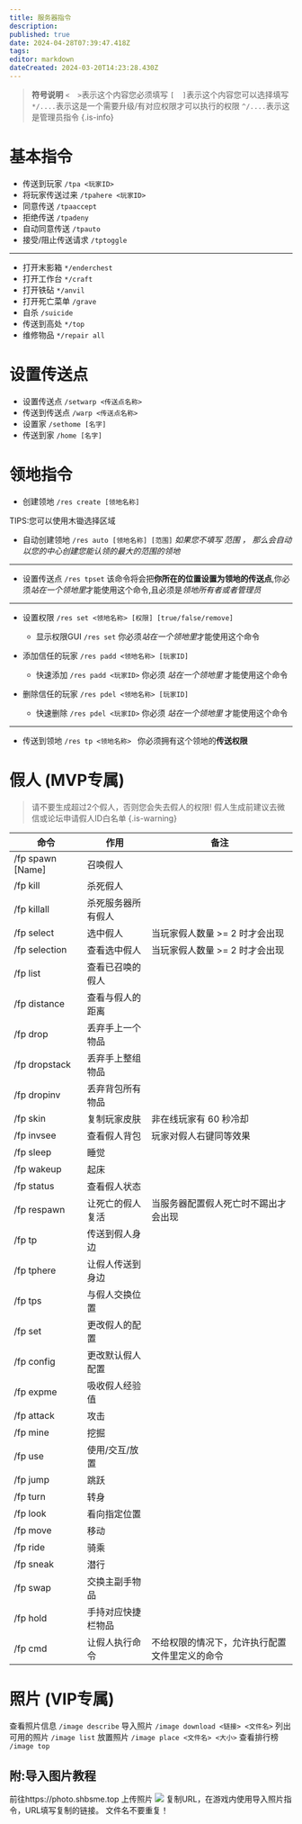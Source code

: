 ```yaml
---
title: 服务器指令
description: 
published: true
date: 2024-04-28T07:39:47.418Z
tags: 
editor: markdown
dateCreated: 2024-03-20T14:23:28.430Z
---
```


> **符号说明**
`<  >`表示这个内容您必须填写
`[  ]`表示这个内容您可以选择填写
`*/....`表示这是一个需要升级/有对应权限才可以执行的权限
`^/....`表示这是管理员指令
{.is-info}
# 基本指令
- 传送到玩家 `/tpa <玩家ID>`
- 将玩家传送过来 `/tpahere <玩家ID>`
- 同意传送 `/tpaaccept`
- 拒绝传送 `/tpadeny`
- 自动同意传送 `/tpauto`
- 接受/阻止传送请求 `/tptoggle`
---
- 打开末影箱 `*/enderchest`
- 打开工作台 `*/craft`
- 打开铁砧 `*/anvil`
- 打开死亡菜单 `/grave`
- 自杀 `/suicide`
- 传送到高处 `*/top`
- 维修物品 `*/repair all`

# 设置传送点
- 设置传送点 `/setwarp <传送点名称>`
- 传送到传送点 `/warp <传送点名称>`
- 设置家 `/sethome [名字]`
- 传送到家 `/home [名字]`

# 领地指令
 - 创建领地 `/res create [领地名称]`
 
 TIPS:您可以使用木锄选择区域
 - 自动创建领地 `/res auto [领地名称] [范围]`
 *如果您不填写 范围 ， 那么会自动以您的中心创建您能认领的最大的范围的领地*
 ---
 - 设置传送点 `/res tpset`
 该命令将会把**你所在的位置设置为领地的传送点**,你必须*站在一个领地里*才能使用这个命令,且必须是*领地所有者或者管理员*
 ---
 
 - 设置权限 `/res set <领地名称> [权限] [true/false/remove]`
 	- 显示权限GUI `/res set`
   你必须*站在一个领地里*才能使用这个命令
   
 - 添加信任的玩家 `/res padd <领地名称> [玩家ID]`
 	- 快速添加 `/res padd <玩家ID>`
   你必须 *站在一个领地里* 才能使用这个命令
 - 删除信任的玩家 `/res pdel <领地名称> [玩家ID]`
 	- 快速删除 `/res pdel <玩家ID>`
   你必须 *站在一个领地里* 才能使用这个命令
 ---
 - 传送到领地 `/res tp <领地名称> `
 你必须拥有这个领地的**传送权限**
 
 # 假人 (MVP专属)
>  请不要生成超过2个假人，否则您会失去假人的权限!
假人生成前建议去微信或论坛申请假人ID白名单
{.is-warning}

| 命令            | 作用        | 备注                      |
|---------------|-----------|-------------------------|
| /fp spawn [Name]   | 召唤假人      |                         |
| /fp kill      | 杀死假人      |                         |
| /fp killall   | 杀死服务器所有假人 |                         |
| /fp select    | 选中假人      | 当玩家假人数量 >= 2 时才会出现      |
| /fp selection | 查看选中假人    | 当玩家假人数量 >= 2 时才会出现      |
| /fp list      | 查看已召唤的假人  |                         |
| /fp distance  | 查看与假人的距离  |                         |
| /fp drop      | 丢弃手上一个物品  |                         |
| /fp dropstack | 丢弃手上整组物品  |                         |
| /fp dropinv   | 丢弃背包所有物品  |                         |
| /fp skin      | 复制玩家皮肤    | 非在线玩家有 60 秒冷却           |
| /fp invsee    | 查看假人背包    | 玩家对假人右键同等效果             |
| /fp sleep     | 睡觉        |                         |
| /fp wakeup    | 起床        |                         |
| /fp status    | 查看假人状态    |                         |
| /fp respawn   | 让死亡的假人复活  | 当服务器配置假人死亡时不踢出才会出现      |
| /fp tp        | 传送到假人身边   |                         |
| /fp tphere    | 让假人传送到身边  |                         |
| /fp tps       | 与假人交换位置   |                         |
| /fp set       | 更改假人的配置   |                         |
| /fp config    | 更改默认假人配置  |                         |
| /fp expme     | 吸收假人经验值   |                         |
| /fp attack    | 攻击        |                         |
| /fp mine      | 挖掘        |                         |
| /fp use       | 使用/交互/放置  |                         |
| /fp jump      | 跳跃        |                         |
| /fp turn      | 转身        |                         |
| /fp look      | 看向指定位置    |                         |
| /fp move      | 移动        |                         |
| /fp ride      | 骑乘        |                         |
| /fp sneak     | 潜行        |                         |
| /fp swap      | 交换主副手物品   |                         |
| /fp hold      | 手持对应快捷栏物品 |                         |
| /fp cmd       | 让假人执行命令   | 不给权限的情况下，允许执行配置文件里定义的命令 |

# 照片 (VIP专属)
查看照片信息 `/image describe` 
导入照片 `/image download <链接> <文件名>`
列出可用的照片 `/image list`
放置照片 `/image place <文件名> <大小>`
查看排行榜 `/image top`
## 附:导入图片教程
前往https://photo.shbsme.top 上传照片
![](https://photo.shbsme.top/i/2024/04/28/662dfad80d3bc.png)
复制URL，在游戏内使用导入照片指令，URL填写复制的链接。 文件名不要重复！

 

